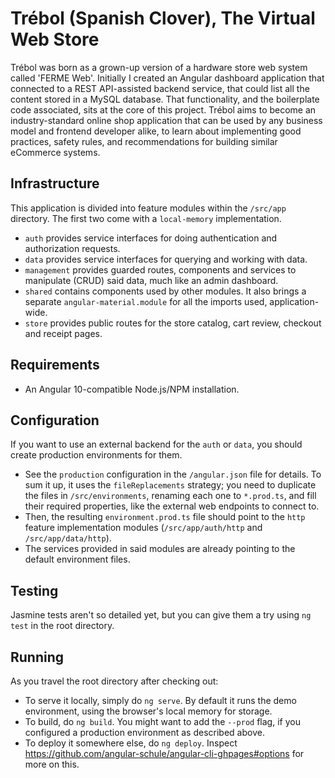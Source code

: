 # Trébol (Spanish Clover), The Virtual Web Store

Trébol was born as a grown-up version of a hardware store web system called 'FERME Web'. Initially I created an Angular dashboard application that connected to a REST API-assisted backend service, that could list all the content stored in a MySQL database.
That functionality, and the boilerplate code associated, sits at the core of this project. Trébol aims to become an industry-standard online shop application that can be used by any business model and frontend developer alike, to learn about implementing good practices, safety rules, and recommendations for building similar eCommerce systems.

## Infrastructure

This application is divided into feature modules within the `/src/app` directory. The first two come with a `local-memory` implementation.
* `auth` provides service interfaces for doing authentication and authorization requests.
* `data` provides service interfaces for querying and working with data.
* `management` provides guarded routes, components and services to manipulate (CRUD) said data, much like an admin dashboard.
* `shared` contains components used by other modules. It also brings a separate `angular-material.module` for all the imports used, application-wide.
* `store` provides public routes for the store catalog, cart review, checkout and receipt pages.

## Requirements

* An Angular 10-compatible Node.js/NPM installation.

## Configuration

If you want to use an external backend for the `auth` or `data`, you should create production environments for them.
* See the `production` configuration in the `/angular.json` file for details. To sum it up, it uses the `fileReplacements` strategy; you need to duplicate the files in `/src/environments`, renaming each one to `*.prod.ts`, and fill their required properties, like the external web endpoints to connect to.
* Then, the resulting `environment.prod.ts` file should point to the `http` feature implementation modules (`/src/app/auth/http` and `/src/app/data/http`).
* The services provided in said modules are already pointing to the default environment files.

## Testing

Jasmine tests aren't so detailed yet, but you can give them a try using `ng test` in the root directory.

## Running

As you travel the root directory after checking out:
* To serve it locally, simply do `ng serve`. By default it runs the demo environment, using the browser's local memory for storage.
* To build, do `ng build`. You might want to add the `--prod` flag, if you configured a production environment as described above.
* To deploy it somewhere else, do `ng deploy`. Inspect https://github.com/angular-schule/angular-cli-ghpages#options for more on this.